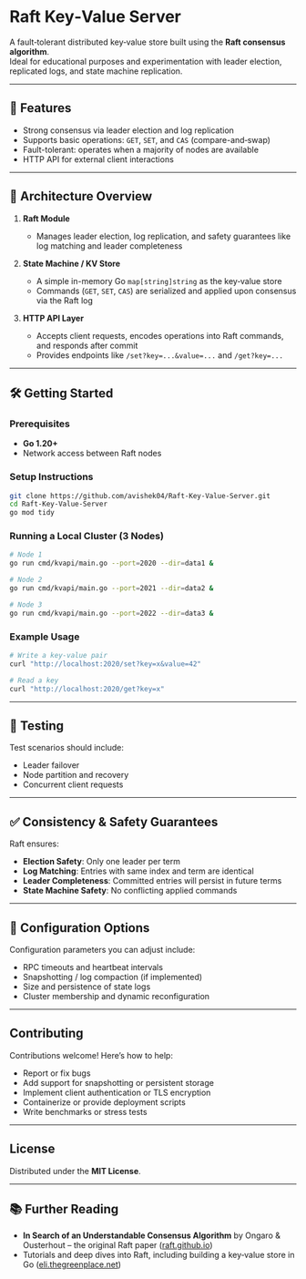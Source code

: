 # Raft Key‑Value Server

A fault‑tolerant distributed key‑value store built using the **Raft consensus algorithm**.  
Ideal for educational purposes and experimentation with leader election, replicated logs, and state machine replication.

---

## 🚀 Features

- Strong consensus via leader election and log replication  
- Supports basic operations: `GET`, `SET`, and `CAS` (compare-and‑swap)  
- Fault-tolerant: operates when a majority of nodes are available  
- HTTP API for external client interactions

---

## 🧠 Architecture Overview

1. **Raft Module**  
   - Manages leader election, log replication, and safety guarantees like log matching and leader completeness

2. **State Machine / KV Store**  
   - A simple in-memory Go `map[string]string` as the key‑value store  
   - Commands (`GET`, `SET`, `CAS`) are serialized and applied upon consensus via the Raft log

3. **HTTP API Layer**  
   - Accepts client requests, encodes operations into Raft commands, and responds after commit  
   - Provides endpoints like `/set?key=...&value=...` and `/get?key=...`

---

## 🛠️ Getting Started

### Prerequisites

- **Go 1.20+**  
- Network access between Raft nodes

### Setup Instructions

```bash
git clone https://github.com/avishek04/Raft-Key-Value-Server.git
cd Raft-Key-Value-Server
go mod tidy
```

### Running a Local Cluster (3 Nodes)

```bash
# Node 1
go run cmd/kvapi/main.go --port=2020 --dir=data1 &

# Node 2
go run cmd/kvapi/main.go --port=2021 --dir=data2 &

# Node 3
go run cmd/kvapi/main.go --port=2022 --dir=data3 &
```

### Example Usage

```bash
# Write a key‑value pair
curl "http://localhost:2020/set?key=x&value=42"

# Read a key
curl "http://localhost:2020/get?key=x"
```

---

## 🧪 Testing

Test scenarios should include:

- Leader failover  
- Node partition and recovery  
- Concurrent client requests

---

## ✅ Consistency & Safety Guarantees

Raft ensures:

- **Election Safety**: Only one leader per term  
- **Log Matching**: Entries with same index and term are identical  
- **Leader Completeness**: Committed entries will persist in future terms  
- **State Machine Safety**: No conflicting applied commands

---

## 🔧 Configuration Options

Configuration parameters you can adjust include:

- RPC timeouts and heartbeat intervals  
- Snapshotting / log compaction (if implemented)  
- Size and persistence of state logs  
- Cluster membership and dynamic reconfiguration

---

## Contributing

Contributions welcome! Here’s how to help:

- Report or fix bugs  
- Add support for snapshotting or persistent storage  
- Implement client authentication or TLS encryption  
- Containerize or provide deployment scripts  
- Write benchmarks or stress tests

---

## License

Distributed under the **MIT License**.

---

## 📚 Further Reading

- **In Search of an Understandable Consensus Algorithm** by Ongaro & Ousterhout – the original Raft paper ([raft.github.io](https://raft.github.io/raft.pdf))  
- Tutorials and deep dives into Raft, including building a key‑value store in Go ([eli.thegreenplace.net](https://eli.thegreenplace.net/2024/implementing-raft-part-4-keyvalue-database/))
